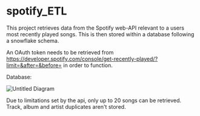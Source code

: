 # spotify_ETL
This project retrieves data from the Spotify web-API relevant to a users most recently played songs. This is then stored within a database following a snowflake schema. 

An OAuth token needs to be retrieved from https://developer.spotify.com/console/get-recently-played/?limit=&after=&before= in order to function.

Database:

![Untitled Diagram](https://user-images.githubusercontent.com/80291504/127564216-aa34d013-4db4-4760-b830-ef0ffd055dd6.jpg)

Due to limitations set by the api, only up to 20 songs can be retrieved. Track, album and artist duplicates aren't stored.  